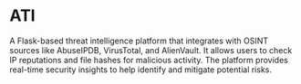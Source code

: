 # ATI
A Flask-based threat intelligence platform that integrates with OSINT sources like AbuseIPDB, VirusTotal, and AlienVault. It allows users to check IP reputations and file hashes for malicious activity. The platform provides real-time security insights to help identify and mitigate potential risks.
